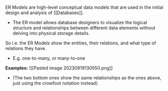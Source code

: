 ER Models are high-level conceptual data models that are used in the initial design and analysis of [[Databases]]. 
- The ER model allows database designers to visualize the logical structure and relationships between different data elements without delving into physical storage details.

So i.e. the ER Models show the entities, their relations, and what type of relations they have.
- E.g. one-to-many, or many-to-one

**Examples:**
![[Pasted image 20230919130550.png]]
- (The two bottom ones show the same relationships as the ones above, just using the crowfoot notation instead)